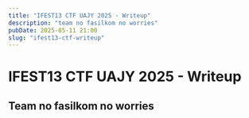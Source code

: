 ```yaml
---
title: "IFEST13 CTF UAJY 2025 - Writeup"
description: "team no fasilkom no worries"
pubDate: 2025-05-11 21:00
slug: "ifest13-ctf-writeup"
---
```


# IFEST13 CTF UAJY 2025 - Writeup

## Team no fasilkom no worries

##
